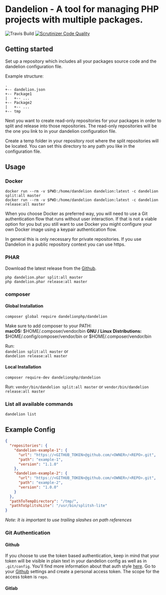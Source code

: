 # Dandelion - A tool for managing PHP projects with multiple packages. 
![Travis Build](https://travis-ci.org/dandelionphp/dandelion.svg?branch=master, "")
[![Scrutinizer Code Quality](https://scrutinizer-ci.com/g/dandelionphp/dandelion/badges/quality-score.png?b=master)](https://scrutinizer-ci.com/g/dandelionphp/dandelion/?branch=master)

## Getting started
Set up a repository which includes all your packages source code and the dandelion configuration file. 

Example structure:  
```
.  
+-- dandelion.json  
+-- Package1  
|   +-- ...  
+-- Package2    
|   +-- ...  
+-- tmp
```
  
Next you want to create read-only repositories for your packages in order to split and release into those repositories.
The read-only repositories will be the one you link to in your dandelion configuration file.
  
Create a temp folder in your repository root where the split repositories will be located. You can set this directory to any path you like in the configuration file. 

## Usage

### Docker
`docker run --rm -v $PWD:/home/dandelion dandelion:latest -c dandelion split:all master`  
`docker run --rm -v $PWD:/home/dandelion dandelion:latest -c dandelion release:all master`   

When you choose Docker as preferred way, you will need to use a Git authentication flow that runs without user interaction. 
If that is not a viable option for you but you still want to use Docker you might configure your own Docker image using a keypair authentication flow.  
  
In general this is only necessary for private repositories. If you use Dandelion in a public repository context you can use https.

### PHAR
Download the latest release from the [Github](https://github.com/dandelionphp/dandelion/releases).

`php dandelion.phar split:all master`  
`php dandelion.phar release:all master`

### composer
#### Global Installation
`composer global require dandelionphp/dandelion`

Make sure to add composer to your PATH:  
**macOS:** $HOME/.composer/vendor/bin
**GNU / Linux Distributions:** $HOME/.config/composer/vendor/bin or $HOME/.composer/vendor/bin

Run:  
`dandelion split:all master`
or  
`dandelion release:all master`

#### Local Installation
`composer require-dev dandelionphp/dandelion`

Run:
`vendor/bin/dandelion split:all master`
or
`vendor/bin/dandelion release:all master`

### List all available commands
`dandelion list`

## Example Config
```json
{
  "repositories": {
    "dandelion-example-1": {
      "url": "https://<GITHUB_TOKEN>@github.com/<OWNER>/<REPO>.git",
      "path": "example-1",
      "version": "1.1.0"
    },
    "dandelion-example-2": {
      "url": "https://<GITHUB_TOKEN>@github.com/<OWNER>/<REPO>.git",
      "path": "example-2",
      "version": "1.0.0"
    }
  },
  "pathToTempDirectory": "/tmp/",
  "pathToSplitshLite": "/usr/bin/splitsh-lite"
}
```
_Note: It is important to use trailing slashes on path references_

### Git Authentication
#### Github
If you choose to use the token based authentication, keep in mind that your token will be visible in plain text in your dandelion config as well as 
in `.git/config`. You'll find more information about that auth style [here](https://github.blog/2012-09-21-easier-builds-and-deployments-using-git-over-https-and-oauth/).
Go to your [Github](https://github.com/settings/tokens) settings and create a personal access token. The scope for the access token is `repo`.

#### Gitlab
